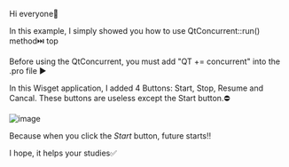 Hi everyone:nazar_amulet:	

In this example, I simply showed you how to use QtConcurrent::run() method:next_track_button:	top 

Before using the QtConcurrent, you must add "QT += concurrent" into the .pro file :arrow_forward:

In this Wisget application, I added 4 Buttons: Start, Stop, Resume and Cancal. These buttons are useless except the Start button.:no_entry:

![image](https://user-images.githubusercontent.com/91613858/220562874-305e2d49-4b9a-487b-bf64-1a424e886242.png)

Because when you click the _Start_ button, future starts:bangbang: 

I hope, it helps your studies:white_check_mark:	
